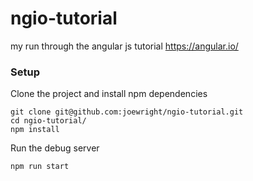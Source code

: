 # ngio-tutorial
my run through the angular js tutorial https://angular.io/

### Setup

Clone the project and install npm dependencies

```
git clone git@github.com:joewright/ngio-tutorial.git
cd ngio-tutorial/
npm install
```

Run the debug server
```
npm run start
```
